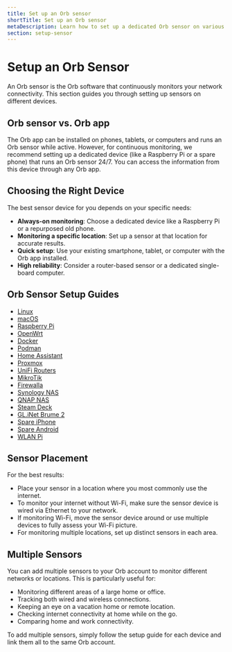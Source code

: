 ```yaml
---
title: Set up an Orb sensor
shortTitle: Set up an Orb sensor
metaDescription: Learn how to set up a dedicated Orb sensor on various devices and platforms.
section: setup-sensor
---
```


# Setup an Orb Sensor

An Orb sensor is the Orb software that continuously monitors your network connectivity. This section guides you through setting up sensors on different devices.

## Orb sensor vs. Orb app

The Orb app can be installed on phones, tablets, or computers and runs an Orb sensor while active. However, for continuous monitoring, we recommend setting up a dedicated device (like a Raspberry Pi or a spare phone) that runs an Orb sensor 24/7. You can access the information from this device through any Orb app.

## Choosing the Right Device

The best sensor device for you depends on your specific needs:

- **Always-on monitoring**: Choose a dedicated device like a Raspberry Pi or a repurposed old phone.
- **Monitoring a specific location**: Set up a sensor at that location for accurate results.
- **Quick setup**: Use your existing smartphone, tablet, or computer with the Orb app installed.
- **High reliability**: Consider a router-based sensor or a dedicated single-board computer.

## Orb Sensor Setup Guides

- [Linux](/docs/setup-sensor/linux)
- [macOS](/docs/setup-sensor/macos.md)
- [Raspberry Pi](/docs/setup-sensor/raspberry-pi.md)
- [OpenWrt](/docs/setup-sensor/linux/openwrt.md)
- [Docker](/docs/setup-sensor/docker.md)
- [Podman](/docs/setup-sensor/podman.md)
- [Home Assistant](/docs/setup-sensor/home-assistant.md)
- [Proxmox](/docs/setup-sensor/proxmox.md)
- [UniFi Routers](/docs/setup-sensor/unifi-routers.md)
- [MikroTik](/docs/setup-sensor/mikrotik.md)
- [Firewalla](/docs/setup-sensor/firewalla.md)
- [Synology NAS](/docs/setup-sensor/synology.md)
- [QNAP NAS](/docs/setup-sensor/qnap.md)
- [Steam Deck](/docs/setup-sensor/steam-deck.md)
- [GL.iNet Brume 2](/docs/setup-sensor/gl-mt2500-standalone.md)
- [Spare iPhone](/docs/setup-sensor/spare-iphone.md)
- [Spare Android](/docs/setup-sensor/spare-android.md)
- [WLAN Pi](/docs/setup-sensor/wlan-pi.md)

## Sensor Placement

For the best results:

- Place your sensor in a location where you most commonly use the internet.
- To monitor your internet without Wi-Fi, make sure the sensor device is wired via Ethernet to your network.
- If monitoring Wi-Fi, move the sensor device around or use multiple devices to fully assess your Wi-Fi picture.
- For monitoring multiple locations, set up distinct sensors in each area.

## Multiple Sensors

You can add multiple sensors to your Orb account to monitor different networks or locations. This is particularly useful for:

- Monitoring different areas of a large home or office.
- Tracking both wired and wireless connections.
- Keeping an eye on a vacation home or remote location.
- Checking internet connectivity at home while on the go.
- Comparing home and work connectivity.

To add multiple sensors, simply follow the setup guide for each device and link them all to the same Orb account.

